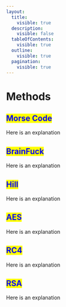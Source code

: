 ```yaml
---
layout:
  title:
    visible: true
  description:
    visible: false
  tableOfContents:
    visible: true
  outline:
    visible: true
  pagination:
    visible: true
---
```


# Methods

## <mark style="color:blue;">**Morse Code**</mark>

Here is an explanation

## <mark style="color:blue;">BrainFuck</mark>

Here is an explanation

## <mark style="color:blue;">Hill</mark>

Here is an explanation

## <mark style="color:blue;">AES</mark>

Here is an explanation

## <mark style="color:blue;">RC4</mark>

Here is an explanation

## <mark style="color:blue;">RSA</mark>

Here is an explanation
